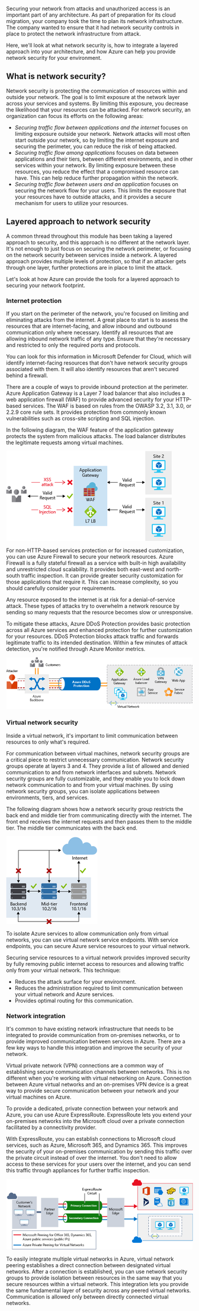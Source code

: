 Securing your network from attacks and unauthorized access is an important part of any architecture. As part of preparation for its cloud migration, your company took the time to plan its network infrastructure. The company wanted to ensure that it had network security controls in place to protect the network infrastructure from attack.

Here, we'll look at what network security is, how to integrate a layered approach into your architecture, and how Azure can help you provide network security for your environment.

## What is network security?

Network security is protecting the communication of resources within and outside your network. The goal is to limit exposure at the network layer across your services and systems. By limiting this exposure, you decrease the likelihood that your resources can be attacked. For network security, an organization can focus its efforts on the following areas:

- *Securing traffic flow between applications and the internet* focuses on limiting exposure outside your network. Network attacks will most often start outside your network, so by limiting the internet exposure and securing the perimeter, you can reduce the risk of being attacked.
- *Securing traffic flow among applications* focuses on data between applications and their tiers, between different environments, and in other services within your network. By limiting exposure between these resources, you reduce the effect that a compromised resource can have. This can help reduce further propagation within the network.
- *Securing traffic flow between users and an application* focuses on securing the network flow for your users. This limits the exposure that your resources have to outside attacks, and it provides a secure mechanism for users to utilize your resources.

## Layered approach to network security

A common thread throughout this module has been taking a layered approach to security, and this approach is no different at the network layer. It's not enough to just focus on securing the network perimeter, or focusing on the network security between services inside a network. A layered approach provides multiple levels of protection, so that if an attacker gets through one layer, further protections are in place to limit the attack.

Let's look at how Azure can provide the tools for a layered approach to securing your network footprint.

### Internet protection

If you start on the perimeter of the network, you're focused on limiting and eliminating attacks from the internet. A great place to start is to assess the resources that are internet-facing, and allow inbound and outbound communication only where necessary. Identify all resources that are allowing inbound network traffic of any type. Ensure that they're necessary and restricted to only the required ports and protocols.

You can look for this information in Microsoft Defender for Cloud, which will identify internet-facing resources that don't have network security groups associated with them. It will also identify resources that aren't secured behind a firewall.

There are a couple of ways to provide inbound protection at the perimeter. Azure Application Gateway is a Layer 7 load balancer that also includes a web application firewall (WAF) to provide advanced security for your HTTP-based services. The WAF is based on rules from the OWASP 3.2, 3.1, 3.0, or 2.2.9 core rule sets. It provides protection from commonly known vulnerabilities such as cross-site scripting and SQL injection.

In the following diagram, the WAF feature of the application gateway protects the system from malicious attacks. The load balancer distributes the legitimate requests among virtual machines.

![Illustration that shows a single application gateway filtering all external requests made to the virtual machines located at two different sites.](../media/6-app-gateway-waf.png)

For non-HTTP-based services protection or for increased customization, you can use Azure Firewall to secure your network resources. Azure Firewall is a fully stateful firewall as a service with built-in high availability and unrestricted cloud scalability. It provides both east-west and north-south traffic inspection. It can provide greater security customization for those applications that require it. This can increase complexity, so you should carefully consider your requirements.

Any resource exposed to the internet is at risk for a denial-of-service attack. These types of attacks try to overwhelm a network resource by sending so many requests that the resource becomes slow or unresponsive.

To mitigate these attacks, Azure DDoS Protection provides basic protection across all Azure services and enhanced protection for further customization for your resources. DDoS Protection blocks attack traffic and forwards legitimate traffic to its intended destination. Within a few minutes of attack detection, you're notified through Azure Monitor metrics.

![Diagram that shows Azure D D o S Protection installed between a virtual network and external user requests.](../media/6-ddos.png)

### Virtual network security

Inside a virtual network, it's important to limit communication between resources to only what's required.

For communication between virtual machines, network security groups are a critical piece to restrict unnecessary communication. Network security groups operate at layers 3 and 4. They provide a list of allowed and denied communication to and from network interfaces and subnets. Network security groups are fully customizable, and they enable you to lock down network communication to and from your virtual machines. By using network security groups, you can isolate applications between environments, tiers, and services.

The following diagram shows how a network security group restricts the back end and middle tier from communicating directly with the internet. The front end receives the internet requests and then passes them to the middle tier. The middle tier communicates with the back end.

![An illustration showing usage of network security group to restrict back-end and middle-tier machines from communicating directly with the internet.](../media/6-azure-network-security.png)

To isolate Azure services to allow communication only from virtual networks, you can use virtual network service endpoints. With service endpoints, you can secure Azure service resources to your virtual network.

Securing service resources to a virtual network provides improved security by fully removing public internet access to resources and allowing traffic only from your virtual network. This technique:

- Reduces the attack surface for your environment.
- Reduces the administration required to limit communication between your virtual network and Azure services.
- Provides optimal routing for this communication.

### Network integration

It's common to have existing network infrastructure that needs to be integrated to provide communication from on-premises networks, or to provide improved communication between services in Azure. There are a few key ways to handle this integration and improve the security of your network.

Virtual private network (VPN) connections are a common way of establishing secure communication channels between networks. This is no different when you're working with virtual networking on Azure. Connection between Azure virtual networks and an on-premises VPN device is a great way to provide secure communication between your network and your virtual machines on Azure.

To provide a dedicated, private connection between your network and Azure, you can use Azure ExpressRoute. ExpressRoute lets you extend your on-premises networks into the Microsoft cloud over a private connection facilitated by a connectivity provider.

With ExpressRoute, you can establish connections to Microsoft cloud services, such as Azure, Microsoft 365, and Dynamics 365. This improves the security of your on-premises communication by sending this traffic over the private circuit instead of over the internet. You don't need to allow access to these services for your users over the internet, and you can send this traffic through appliances for further traffic inspection.

![An architectural diagram that shows an ExpressRoute circuit connecting the customer network with Azure resources.](../media/6-expressroute-connection-overview.png)

To easily integrate multiple virtual networks in Azure, virtual network peering establishes a direct connection between designated virtual networks. After a connection is established, you can use network security groups to provide isolation between resources in the same way that you secure resources within a virtual network. This integration lets you provide the same fundamental layer of security across any peered virtual networks. Communication is allowed only between directly connected virtual networks.
